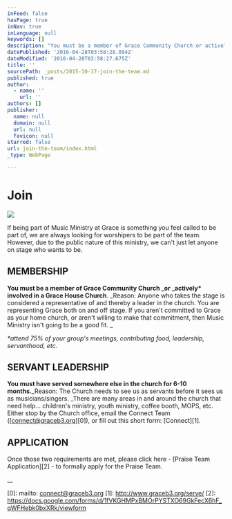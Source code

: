 ```yaml
---
inFeed: false
hasPage: true
inNav: true
inLanguage: null
keywords: []
description: "You must be a member of Grace Community Church or actively* involved in a Grace House Church. Reason: Anyone who takes the stage is considered a representative of and thereby a leader in the church. You are representing Grace both on and off stage. If you aren't committed to Grace as your home church, or aren't willing to make that commitment, then Music Ministry isn't going to be a good fit. "
datePublished: '2016-04-28T03:58:28.094Z'
dateModified: '2016-04-28T03:58:27.675Z'
title: ''
sourcePath: _posts/2015-10-17-join-the-team.md
published: true
author:
  - name: ''
    url: ''
authors: []
publisher:
  name: null
  domain: null
  url: null
  favicon: null
starred: false
url: join-the-team/index.html
_type: WebPage

---
```

# Join
![](https://s3-us-west-2.amazonaws.com/the-grid-img/p/e5974284232f72b1d3ff5a7ea33c0fdeafcc78f4.jpg)

If being part of Music Ministry at Grace is something you feel called to be part of, we are always looking for worshipers to be part of the team. However, due to the public nature of this ministry, we can't just let anyone on stage who wants to be. 

## MEMBERSHIP

**You must be a member of Grace Community Church _or _actively\* involved in a Grace House Church**. _Reason: Anyone who takes the stage is considered a representative of and thereby a leader in the church. You are representing Grace both on and off stage. If you aren't committed to Grace as your home church, or aren't willing to make that commitment, then Music Ministry isn't going to be a good fit. _

_\*attend 75% of your group's meetings, contributing food, leadership, servanthood, etc._

## SERVANT LEADERSHIP

**You must have served somewhere else in the church for 6-10 months.**_Reason: The Church needs to see us as servants before it sees us as musicians/singers. _There are many areas in and around the church that need help... children's ministry, youth ministry, coffee booth, MOPS, etc. Either stop by the Church office, email the Connect Team ([connect@graceb3.org][0]), or fill out this short form: [Connect][1]. 

## APPLICATION

Once those two requirements are met, please click here - [Praise Team Application][2] - to formally apply for the Praise Team. 

__

[0]: mailto: connect@graceb3.org
[1]: http://www.graceb3.org/serve/
[2]: https://docs.google.com/forms/d/1fVKGHMPxBMOrPYSTXO69GkFecX6hF_qWFHebk0bxXRk/viewform